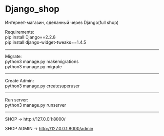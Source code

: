 # Django_shop

Интернет-магазин, сделанный через Django(full shop)

Requirements:<br>
  pip install Django==2.2.8<br>
  pip install django-widget-tweaks==1.4.5<br>
<hr>
Migrate:<br>
  python3 manage.py makemigrations<br>
  python3 manage.py migrate<br>
<hr>
Create Admin:<br>
  python3 manage.py createsuperuser<br>
<hr>
Run server:<br>
  python3 manage.py runserver<br>
<hr>
SHOP -> http://127.0.0.1:8000/<br>

SHOP ADMIN -> http://127.0.0.1:8000/admin
